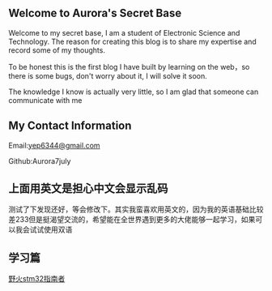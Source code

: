## Welcome to Aurora's Secret Base

Welcome to my secret base, I am a student of Electronic Science and Technology. The reason for creating this blog is to share my expertise and record some of my thoughts.

To be honest this is the first blog I have built by learning on the web，so there is some bugs, don't worry about it, I will solve it soon.

The knowledge I know is actually very little, so I am glad that someone can communicate with me

## My Contact Information

Email:yep6344@gmail.com

Github:Aurora7july

## 上面用英文是担心中文会显示乱码
测试了下发现还好，等会修改下。其实我蛮喜欢用英文的，因为我的英语基础比较差233但是挺渴望交流的，希望能在全世界遇到更多的大佬能够一起学习，如果可以我会试试使用双语

## 学习篇
[野火stm32指南者](https://aurora7july.github.io/%E9%87%8E%E7%81%ABstm32%E6%8C%87%E5%8D%97%E8%80%85.html)
